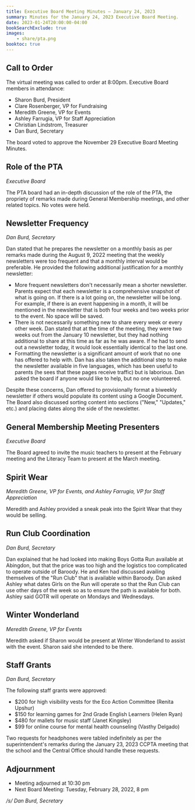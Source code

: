 ```yaml
---
title: Executive Board Meeting Minutes — January 24, 2023
summary: Minutes for the January 24, 2023 Executive Board Meeting.
date: 2023-01-24T20:00:00-04:00
bookSearchExclude: true
images:
    - share/pta.png
booktoc: true
---
```


## Call to Order

The virtual meeting was called to order at 8:00pm. Executive Board members in attendance:
- Sharon Burd, President
- Clare Rosenberger, VP for Fundraising
- Meredith Greene, VP for Events
- Ashley Farrugia, VP for Staff Appreciation
- Christian Lindstrom, Treasurer
- Dan Burd, Secretary

The board voted to approve the November 29 Executive Board Meeting Minutes.

## Role of the PTA
*Executive Board*

The PTA board had an in-depth discussion of the role of the PTA, the propriety of remarks made during General Membership meetings, and other related topics. No votes were held.

## Newsletter Frequency
*Dan Burd, Secretary*

Dan stated that he prepares the newsletter on a monthly basis as per remarks made during the August 9, 2022 meeting that the weekly newsletters were too frequent and that a monthly interval would be preferable. He provided the following additional justification for a monthly newsletter:

- More frequent newsletters don't necessarily mean a shorter newsletter. Parents expect that each newsletter is a comprehensive snapshot of what is going on. If there is a lot going on, the newsletter will be long. For example, if there is an event happening in a month, it will be mentioned in the newsletter that is both four weeks and two weeks prior to the event. No space will be saved.
- There is not necessarily something new to share every week or every other week. Dan stated that at the time of the meeting, they were two weeks out from the January 10 newsletter, but they had nothing additional to share at this time as far as he was aware. If he had to send out a newsletter today, it would look essentially identical to the last one.
- Formatting the newsletter is a significant amount of work that no one has offered to help with. Dan has also taken the additional step to make the newsletter available in five languages, which has been useful to parents (he sees that these pages receive traffic) but is laborious. Dan asked the board if anyone would like to help, but no one volunteered.

Despite these concerns, Dan offered to provisionally format a biweekly newsletter if others would populate its content using a Google Document. The Board also discussed sorting content into sections ("New," "Updates," etc.) and placing dates along the side of the newsletter.

## General Membership Meeting Presenters
*Executive Board*

The Board agreed to invite the music teachers to present at the February meeting and the Literacy Team to present at the March meeting.

## Spirit Wear
*Meredith Greene, VP for Events, and Ashley Farrugia, VP for Staff Appreciation*

Meredith and Ashley provided a sneak peak into the Spirit Wear that they would be selling.

## Run Club Coordination
*Dan Burd, Secretary*

Dan explained that he had looked into making Boys Gotta Run available at Abingdon, but that the price was too high and the logistics too complicated to operate outside of Baroody. He and Ken had discussed availing themselves of the "Run Club" that is available within Baroody. Dan asked Ashley what dates Girls on the Run will operate so that the Run Club can use other days of the week so as to ensure the path is available for both. Ashley said GOTR will operate on Mondays and Wednesdays.

## Winter Wonderland
*Meredith Greene, VP for Events*

Meredith asked if Sharon would be present at Winter Wonderland to assist with the event. Sharon said she intended to be there.

## Staff Grants
*Dan Burd, Secretary*

The following staff grants were approved:

- $200 for high visibility vests for the Eco Action Committee (Renita Upshur)
- $150 for learning games for 2nd Grade English Learners (Helen Ryan)
- $480 for mallets for music staff (Janet Kingsley)
- $99 for online course for mental health counseling (Vasthy Delgado)

Two requests for headphones were tabled indefinitely as per the superintendent's remarks during the January 23, 2023 CCPTA meeting that the school and the Central Office should handle these requests.

## Adjournment

- Meeting adjourned at 10:30 pm
- Next Board Meeting: Tuesday, February 28, 2022, 8 pm

*/s/ Dan Burd, Secretary*